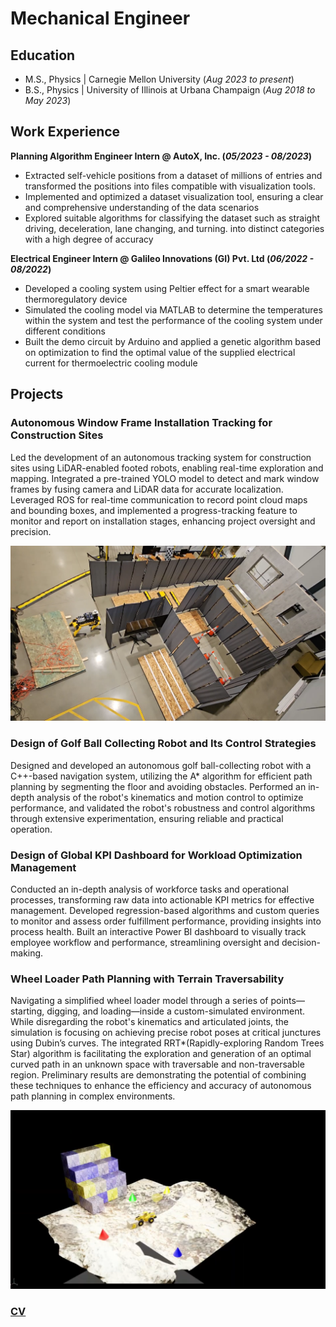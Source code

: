 # Mechanical Engineer

## Education						       		
- M.S., Physics	| Carnegie Mellon University (_Aug 2023 to present_)	 			        		
- B.S., Physics | University of Illinois at Urbana Champaign (_Aug 2018 to May 2023_)

## Work Experience
**Planning Algorithm Engineer Intern @ AutoX, Inc. (_05/2023 - 08/2023_)**
- Extracted self-vehicle positions from a dataset of millions of entries and transformed the positions into files compatible with visualization tools.
- Implemented and optimized a dataset visualization tool, ensuring a clear and comprehensive understanding of the data scenarios
- Explored suitable algorithms for classifying the dataset such as straight driving, deceleration, lane changing, and turning. into distinct categories with a high degree of accuracy

**Electrical Engineer Intern @ Galileo Innovations (GI) Pvt. Ltd (_06/2022 - 08/2022_)**
- Developed a cooling system using Peltier effect for a smart wearable thermoregulatory device
- Simulated the cooling model via MATLAB to determine the temperatures within the system and test the performance of the cooling system under different conditions
- Built the demo circuit by Arduino and applied a genetic algorithm based on optimization to find the optimal value of the supplied electrical current for thermoelectric cooling module

## Projects
### Autonomous Window Frame Installation Tracking for Construction Sites

Led the development of an autonomous tracking system for construction sites using LiDAR-enabled footed robots, enabling real-time exploration and mapping. Integrated a pre-trained YOLO model to detect and mark window frames by fusing camera and LiDAR data for accurate localization. Leveraged ROS for real-time communication to record point cloud maps and bounding boxes, and implemented a progress-tracking feature to monitor and report on installation stages, enhancing project oversight and precision.

![Robot running in construction cite detect window frame](/assets/img/window_frame.png)

### Design of Golf Ball Collecting Robot and Its Control Strategies
Designed and developed an autonomous golf ball-collecting robot with a C++-based navigation system, utilizing the A* algorithm for efficient path planning by segmenting the floor and avoiding obstacles. Performed an in-depth analysis of the robot's kinematics and motion control to optimize performance, and validated the robot's robustness and control algorithms through extensive experimentation, ensuring reliable and practical operation.

### Design of Global KPI Dashboard for Workload Optimization Management

Conducted an in-depth analysis of workforce tasks and operational processes, transforming raw data into actionable KPI metrics for effective management. Developed regression-based algorithms and custom queries to monitor and assess order fulfillment performance, providing insights into process health. Built an interactive Power BI dashboard to visually track employee workflow and performance, streamlining oversight and decision-making.

### Wheel Loader Path Planning with Terrain Traversability

Navigating a simplified wheel loader model through a series of points—starting, digging, and loading—inside a custom-simulated environment. While disregarding the robot's kinematics and articulated joints, the simulation is focusing on achieving precise robot poses at critical junctures using Dubin’s curves. The integrated RRT*(Rapidly-exploring Random Trees Star) algorithm is facilitating the exploration and generation of an optimal curved path in an unknown space with traversable and non-traversable region. Preliminary results are demonstrating the potential of combining these techniques to enhance the efficiency and accuracy of autonomous path planning in complex environments.

![Wheel loader running in simulator](/assets/img/wheel_loader.png)

### [CV](https://drive.google.com/file/d/10xVnKcDR0KVW9Z-nGKRKBPwRtFaM1yND/view?usp=sharing)
